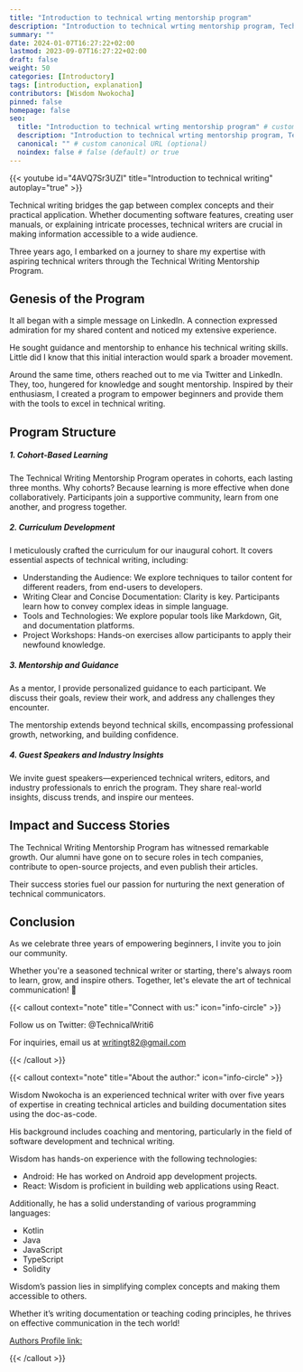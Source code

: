 ```yaml
---
title: "Introduction to technical wrting mentorship program"
description: "Introduction to technical wrting mentorship program, Technical writing bridges the gap between complex concepts and their practical application. Whether documenting software features, creating user manuals, or explaining intricate processes, technical writers are crucial in making information accessible to a wide audience."
summary: ""
date: 2024-01-07T16:27:22+02:00
lastmod: 2023-09-07T16:27:22+02:00
draft: false
weight: 50
categories: [Introductory]
tags: [introduction, explanation]
contributors: [Wisdom Nwokocha]
pinned: false
homepage: false
seo:
  title: "Introduction to technical wrting mentorship program" # custom title (optional)
  description: "Introduction to technical wrting mentorship program, Technical writing bridges the gap between complex concepts and their practical application. Whether documenting software features, creating user manuals, or explaining intricate processes, technical writers are crucial in making information accessible to a wide audience." # custom description (recommended)
  canonical: "" # custom canonical URL (optional)
  noindex: false # false (default) or true
---
```


{{< youtube id="4AVQ7Sr3UZI" title="Introduction to technical writing" autoplay="true" >}}

Technical writing bridges the gap between complex concepts and their practical application. Whether documenting software features, creating user manuals, or explaining intricate processes, technical writers are crucial in making information accessible to a wide audience.

Three years ago, I embarked on a journey to share my expertise with aspiring technical writers through the Technical Writing Mentorship Program.

## Genesis of the Program

It all began with a simple message on LinkedIn. A connection expressed admiration for my shared content and noticed my extensive experience.

He sought guidance and mentorship to enhance his technical writing skills. Little did I know that this initial interaction would spark a broader movement.

Around the same time, others reached out to me via Twitter and LinkedIn. They, too, hungered for knowledge and sought mentorship. Inspired by their enthusiasm, I created a program to empower beginners and provide them with the tools to excel in technical writing.

## Program Structure

##### 1. Cohort-Based Learning

The Technical Writing Mentorship Program operates in cohorts, each lasting three months. Why cohorts? Because learning is more effective when done collaboratively. Participants join a supportive community, learn from one another, and progress together.

##### 2. Curriculum Development

I meticulously crafted the curriculum for our inaugural cohort. It covers essential aspects of technical writing, including:

- Understanding the Audience: We explore techniques to tailor content for different readers, from end-users to developers.
- Writing Clear and Concise Documentation: Clarity is key. Participants learn how to convey complex ideas in simple language.
- Tools and Technologies: We explore popular tools like Markdown, Git, and documentation platforms.
- Project Workshops: Hands-on exercises allow participants to apply their newfound knowledge.

##### 3. Mentorship and Guidance

As a mentor, I provide personalized guidance to each participant. We discuss their goals, review their work, and address any challenges they encounter.

The mentorship extends beyond technical skills, encompassing professional growth, networking, and building confidence.

##### 4. Guest Speakers and Industry Insights

We invite guest speakers—experienced technical writers, editors, and industry professionals to enrich the program. They share real-world insights, discuss trends, and inspire our mentees.

## Impact and Success Stories

The Technical Writing Mentorship Program has witnessed remarkable growth. Our alumni have gone on to secure roles in tech companies, contribute to open-source projects, and even publish their articles.

Their success stories fuel our passion for nurturing the next generation of technical communicators.

## Conclusion

As we celebrate three years of empowering beginners, I invite you to join our community.

Whether you're a seasoned technical writer or starting, there's always room to learn, grow, and inspire others. Together, let's elevate the art of technical communication! 🚀

{{< callout context="note" title="Connect with us:" icon="info-circle" >}}

Follow us on Twitter: @TechnicalWriti6

For inquiries, email us at writingt82@gmail.com

{{< /callout >}}

{{< callout context="note" title="About the author:" icon="info-circle" >}}

Wisdom Nwokocha is an experienced technical writer with over five years of expertise in creating technical articles and building documentation sites using the doc-as-code.

His background includes coaching and mentoring, particularly in the field of software development and technical writing.

Wisdom has hands-on experience with the following technologies:

- Android: He has worked on Android app development projects.
- React: Wisdom is proficient in building web applications using React.

Additionally, he has a solid understanding of various programming languages:

- Kotlin
- Java
- JavaScript
- TypeScript
- Solidity

Wisdom’s passion lies in simplifying complex concepts and making them accessible to others.

Whether it’s writing documentation or teaching coding principles, he thrives on effective communication in the tech world!

[Authors Profile link:](www.linkedin.com/in/joklinztech)

{{< /callout >}}
